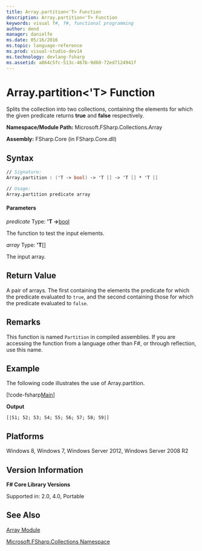 ```yaml
---
title: Array.partition<'T> Function
description: Array.partition<'T> Function
keywords: visual f#, f#, functional programming
author: dend
manager: danielfe
ms.date: 05/16/2016
ms.topic: language-reference
ms.prod: visual-studio-dev14
ms.technology: devlang-fsharp
ms.assetid: a864c5fc-513c-467b-9d60-72ed7124941f 
---
```


# Array.partition<'T> Function

Splits the collection into two collections, containing the elements for which the given predicate returns **true** and **false** respectively.

**Namespace/Module Path:** Microsoft.FSharp.Collections.Array

**Assembly:** FSharp.Core (in FSharp.Core.dll)


## Syntax

```fsharp
// Signature:
Array.partition : ('T -> bool) -> 'T [] -> 'T [] * 'T []

// Usage:
Array.partition predicate array
```

#### Parameters
*predicate*
Type: **'T -&gt;**[bool](https://msdn.microsoft.com/library/89c0cf9c-49ce-4207-a3be-555851a67dd5)


The function to test the input elements.


*array*
Type: **'T**[[]](https://msdn.microsoft.com/library/def20292-9aae-4596-9275-b94e594f8493)


The input array.

## Return Value

A pair of arrays. The first containing the elements the predicate for which the predicate evaluated to `true`, and the second containing those for which the predicate evaluated to `false`.

## Remarks
This function is named `Partition` in compiled assemblies. If you are accessing the function from a language other than F#, or through reflection, use this name.

## Example

The following code illustrates the use of Array.partition.

[!code-fsharp[Main](~/samples/snippets/fsharp/arrays/snippet33.fs)]

**Output**

```
[|51; 52; 53; 54; 55; 56; 57; 58; 59|]
```

## Platforms
Windows 8, Windows 7, Windows Server 2012, Windows Server 2008 R2


## Version Information
**F# Core Library Versions**

Supported in: 2.0, 4.0, Portable

## See Also
[Array Module](index.md)

[Microsoft.FSharp.Collections Namespace](../Microsoft.FSharp.Collections-Namespace-%5BFSharp%5D.md)